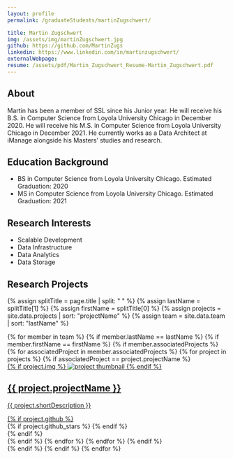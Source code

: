 ```yaml
---
layout: profile
permalink: /graduateStudents/martinZugschwert/

title: Martin Zugschwert
img: /assets/img/martinZugschwert.jpg
github: https://github.com/MartinZugs
linkedin: https://www.linkedin.com/in/martinzugschwert/
externalWebpage:
resume: /assets/pdf/Martin_Zugschwert_Resume-Martin_Zugschwert.pdf
---
```


## About

Martin has been a member of SSL since his Junior year. He will receive his B.S. in Computer Science from Loyola University Chicago in December 2020. He will receive his M.S. in Computer Science from Loyola University Chicago in December 2021. He currently works as a Data Architect at iManage alongside his Masters’ studies and research.

## Education Background

- BS in Computer Science from Loyola University Chicago. Estimated Graduation: 2020
- MS in Computer Science from Loyola University Chicago. Estimated Graduation: 2021

## Research Interests

- Scalable Development
- Data Infrastructure
- Data Analytics
- Data Storage

## Research Projects

{% assign splitTitle = page.title | split: " " %}
{% assign lastName = splitTitle[1] %}
{% assign firstName = splitTitle[0] %}
{% assign projects = site.data.projects | sort: "projectName" %}
{% assign team = site.data.team | sort: "lastName" %}

<div class="projects grid">
{% for member in team %}
{% if member.lastName == lastName %}
{% if member.firstName == firstName %}
  {% if member.associatedProjects %}
  {% for associatedProject in member.associatedProjects %}
  {% for project in projects %}
  {% if associatedProject == project.projectName %}
  <div class="grid-item">
    <a href="{{ project.webpage | relative_url }}">
      <div class="card hoverable">
        {% if project.img %}
        <img src="{{ project.img | relative_url }}" alt="project thumbnail">
        {% endif %}
        <div class="card-body">
          <h2 class="card-title text-lowercase">{{ project.projectName }}</h2>
          <p class="card-text">{{ project.shortDescription }}</p>
          <div class="row ml-1 mr-1 p-0">
            {% if project.github %}
            <div class="github-icon">
              <div class="icon" data-toggle="tooltip" title="Code Repository">
                <a href="{{ project.github }}" target="_blank"><i class="fab fa-github gh-icon"></i></a>
              </div>
              {% if project.github_stars %}
              <span class="stars" data-toggle="tooltip" title="GitHub Stars">
                <i class="fas fa-star"></i>
                <span id="{{ project.github_stars }}-stars"></span>
              </span>
              {% endif %}
            </div>
            {% endif %}
          </div>
        </div>
      </div>
    </a>
  </div>
  {% endif %}
  {% endfor %}
  {% endfor %}
  {% endif %}
</div>
{% endif %}
{% endif %}
{% endfor %}
